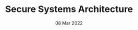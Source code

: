 ---
title: Secure Systems Architecture
subtitle: 
layout: default
modal-id: 5
date: 08 Mar 2022
img: module-5.jpg
thumbnail: module-5.jpg
alt: image-alt
project-date: 08 Nov 2022
tutor: Dr Stelios Sotiriadis
unit: 12
description: Secure Systems Architecture
---